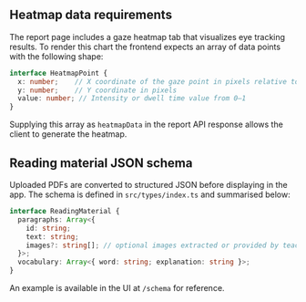 

## Heatmap data requirements

The report page includes a gaze heatmap tab that visualizes eye tracking results.
To render this chart the frontend expects an array of data points with the
following shape:

```ts
interface HeatmapPoint {
  x: number;    // X coordinate of the gaze point in pixels relative to the text
  y: number;    // Y coordinate in pixels
  value: number; // Intensity or dwell time value from 0–1
}
```

Supplying this array as `heatmapData` in the report API response allows the
client to generate the heatmap.

## Reading material JSON schema

Uploaded PDFs are converted to structured JSON before displaying in the app. The
schema is defined in `src/types/index.ts` and summarised below:

```ts
interface ReadingMaterial {
  paragraphs: Array<{
    id: string;
    text: string;
    images?: string[]; // optional images extracted or provided by teachers
  }>;
  vocabulary: Array<{ word: string; explanation: string }>;
}
```

An example is available in the UI at `/schema` for reference.
